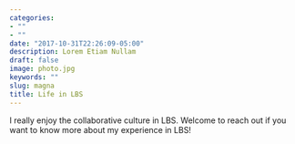 ```yaml
---
categories:
- ""
- ""
date: "2017-10-31T22:26:09-05:00"
description: Lorem Etiam Nullam
draft: false
image: photo.jpg
keywords: ""
slug: magna
title: Life in LBS
---
```


I really enjoy the collaborative culture in LBS. Welcome to reach out if you want to know more about my experience in LBS!
